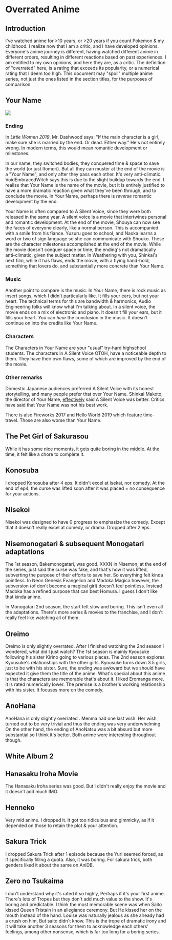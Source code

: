 # Overrated Anime

## Introduction
I've watched anime for >10 years, or >20 years if you count Pokemon & my childhood. I realize now that I am a critic, and I have developed opinions. Everyone's anime journey is different, having watched different anime in different orders, resulting in different reactions based on past experiences. I am entitled to my own opinions, and here they are, as a critic. The definition of "overrated" here, is a rating that exceeds its popularity, or a numerical rating that I deem too high. This document may "spoil" multiple anime series, not just the ones listed in the section titles, for the purposes of comparison.

## Your Name

![](https://cdn.myanimelist.net/images/anime/5/87048.jpg)

### Ending
In *Little Women 2019*,  Mr. Dashwood says: "If the main character is a girl, make sure she is married by the end. Or dead. Either way." He's not entirely wrong. In modern terms, this would mean romantic development or milestones.

In our name, they switched bodies, they conquered time & space to save the world (or just Itomori). But all they can muster at the end of the movie is a "Your Name", and only after they pass each other. It's very anti-climatic. VoidEmbracedWitch says this is due to the slight buildup towards the end. I realise that Your Name is the name of the movie, but it is entirely justified to have a more dramatic reaction given what they've been through, and to conclude the movie. In Your Name, perhaps there is *reverse* romantic development by the end.

Your Name is often compared to A Silent Voice, since they were both released in the same year. A silent voice is a movie that intertwines personal and romantic development. At the end of the movie, Shouya can now see the faces of everyone clearly, like a normal person. This is accompanied with a smile from his fiance. Yuzuru goes to school, and Naoka learns a word or two of sign language so she can communicate with Shouko. These are the character milestones accomplished at the end of the movie. While the movie doesn't conquer space or time, the ending's not dramatically anti-climatic, given the subject matter. In Weathering with you, Shinkai's next film, while it has flaws, ends the movie, with a flying hand-hold, something that lovers do, and substantially more concrete than Your Name.

### Music
Another point to compare is the music. In Your Name, there is rock music as insert songs, which I didn't particularly like. It fills your ears, but not your heart. The technical terms for this are bandwidth & harmonics, Audio Engineering folks will know what I'm talking about. In a silent voice, the movie ends on a mix of electronic and piano. It doesn't fill your ears, but it fills your heart. You can *hear* the conclusion in the music. It doesn't continue on into the credits like Your Name.

### Characters
The Characters in Your Name are your "usual" try-hard highschool students. The characters in A Silent Voice OTOH, have a noticeable depth to them. They have their own flaws, some of which are improved by the end of the movie.

### Other remarks
Domestic Japanese audiences preferred A Silent Voice with its honest storytelling, and many people prefer that over Your Name. Shinkai Makoto, the director of Your Name, [effectively](https://twitter.com/shinkaimakoto/status/773752429116403712) said A Silent Voice was better. Critics have said that Your Name was not his best work.

There is also Fireworks 2017 and Hello World 2019 which feature time-travel. Those are also worse than Your Name.

## The Pet Girl of Sakurasou
While it has some nice moments, it gets quite boring in the middle. At the time, it felt like a chore to complete it.


## Konosuba
I dropped Konosuba after 4 eps. It didn't excel at Isekai, nor comedy. At the end of ep4, the curse was lifted soon after it was placed = no consequence for your actions.

## Nisekoi
Nisekoi was designed to have 0 progress to emphasize the comedy. Except that it doesn't really excel at comedy, or drama. Dropped after 2 eps.

## Nisemonogatari & subsequent Monogatari adaptations
The 1st season, Bakemonogatari, was good. XXXN in Nisemon, at the end of the series, just said the curse was fake, and that's how it was lifted, subverting the purpose of their efforts to save her. So everything felt kinda pointless. In Neon Genesis Evangelion and Madoka Magica however, the subversion (of don't become a magical girl) doesn't feel pointless. Instead Madoka has a refined purpose that can best Homura. I guess I don't like that kinda anime.

In Monogatari 2nd season, the start felt slow and boring. This isn't even all the adaptations. There's more series & movies to the franchise, and I don't really feel like watching all of them.

## Oreimo
Oreimo is only slightly overrated. After I finished watching the 2nd season I wondered, what did I just watch? The 1st season is mainly Kyousuke following his sister Kirino going to various places. The 2nd season explores Kyousuke's relationships with the other girls. Kyousuke turns down 3.5 girls, just to be with his sister. Sure, the ending was awkward but we should have expected it give them the title of the anime. What's special about this anime is that the characters are memorable that's about it. I liked Eromanga more. It is rated numerically lower. The premise is a brother's working relationship with his sister. It focuses more on the comedy. 

## AnoHana
AnoHana is only slightly overrated . Menma had one last wish. Her wish turned out to be very trivial and thus the ending was very underwhelming. On the other hand, the ending of AnoNatsu was a bit absurd but more substantial so I think it's better. Both anime were interesting throughout though.

## White Album 2

## Hanasaku Iroha Movie
The Hanasaku Iroha series was good. But I didn't really enjoy the movie and it doesn't add much IMO.

## Henneko
Very mid anime. I dropped it. It got too ridiculous and gimmicky, as if it depended on those to retain the plot & your attention.


## Sakura Trick
I dropped Sakura Trick after 1 episode because the Yuri seemed forced, as if specifically filling a quota. Also, it was boring. For sakura trick, both genders liked it about the same on AniDB.


## Zero no Tsukaima
I don't understand why it's rated it so highly, Perhaps if it's your first anime. There's lots of Tropes but they don't add much value to the show. It's boring and predictable. I think the most memorable scene was when Saito kissed Queen Tristain in an allegiance ceremony. But He kissed her on the mouth instead of the hand. Louise was naturally jealous as she already had a crush on him, But saito didn't know. This is the trope of dramatic irony and it will take another 3 seasons for them to acknowledge each others' feelings, among other nonsense, which is far too long for a boring series.